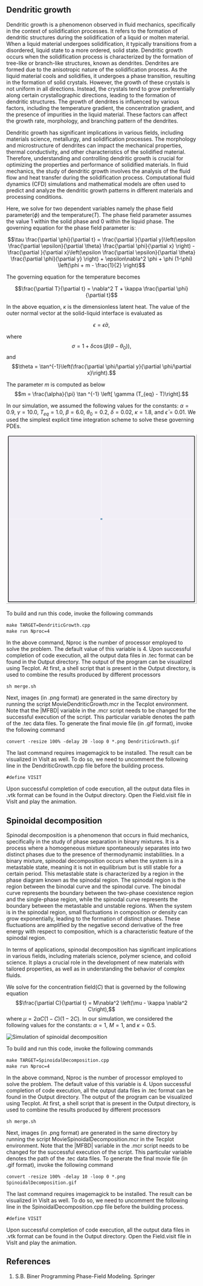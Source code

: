 ## Dendritic growth

Dendritic growth is a phenomenon observed in fluid mechanics, specifically in the context of solidification processes. It refers to the formation of dendritic structures during the solidification of a liquid or molten material. When a liquid material undergoes solidification, it typically transitions from a disordered, liquid state to a more ordered, solid state. Dendritic growth occurs when the solidification process is characterized by the formation of tree-like or branch-like structures, known as dendrites. Dendrites are formed due to the anisotropic nature of the solidification process. As the liquid material cools and solidifies, it undergoes a phase transition, resulting in the formation of solid crystals. However, the growth of these crystals is not uniform in all directions. Instead, the crystals tend to grow preferentially along certain crystallographic directions, leading to the formation of dendritic structures. The growth of dendrites is influenced by various factors, including the temperature gradient, the concentration gradient, and the presence of impurities in the liquid material. These factors can affect the growth rate, morphology, and branching pattern of the dendrites.

Dendritic growth has significant implications in various fields, including materials science, metallurgy, and solidification processes. The morphology and microstructure of dendrites can impact the mechanical properties, thermal conductivity, and other characteristics of the solidified material. Therefore, understanding and controlling dendritic growth is crucial for optimizing the properties and performance of solidified materials. In fluid mechanics, the study of dendritic growth involves the analysis of the fluid flow and heat transfer during the solidification process. Computational fluid dynamics (CFD) simulations and mathematical models are often used to predict and analyze the dendritic growth patterns in different materials and processing conditions.

Here, we solve for two dependent variables namely the phase field parameter($\phi$) and the temperature($T$). The phase field parameter assumes the value 1 within the solid phase and 0 within the liquid phase. The governing equation for the phase field parameter is:

$$\tau \frac{\partial \phi}{\partial t} = \frac{\partial }{\partial y}\left(\epsilon \frac{\partial \epsilon}{\partial \theta} \frac{\partial \phi}{\partial x} \right) - \frac{\partial }{\partial x}\left(\epsilon \frac{\partial \epsilon}{\partial \theta} \frac{\partial \phi}{\partial y} \right) + \epsilon\nabla^2 \phi + \phi (1-\phi) \left(\phi + m - \frac{1}{2} \right)$$

The governing equation for the temperature becomes

$$\frac{\partial T}{\partial t} = \nabla^2 T + \kappa \frac{\partial \phi}{\partial t}$$

In the above equation, $\kappa$ is the dimensionless latent heat. The value of the outer normal vector at the solid-liquid interface is evaluated as 

$$\epsilon = \bar{\epsilon} \sigma,$$

where
$$\sigma = 1 + \delta \cos (\beta (\theta - \theta_0)),$$
and
$$\theta = \tan^{-1}\left(\frac{\partial \phi/\partial y}{\partial \phi/\partial x}\right).$$

The parameter $m$ is computed as below
$$m = \frac{\alpha}{\pi} \tan ^{-1} \left[ \gamma (T_{eq} - T)\right].$$

In our simulation, we assumed the following values for the constants: $\alpha = 0.9$, $\gamma=10.0$, $T_{eq}=1.0$, $\beta=6.0$, $\theta_0=0.2$, $\delta=0.02$, $\kappa=1.8$, and $\bar{\epsilon}=0.01$. We used the simplest explicit time integration scheme to solve these governing PDEs.


![Simulation of dendritic growth](https://github.com/gpritam/MPI/blob/main/CFD/Output/DendriticGrowth.gif?raw=true)

To build and run this code, invoke the following commands

```
make TARGET=DendriticGrowth.cpp
make run Nproc=4
```
In the above command, Nproc is the number of processor employed to solve the problem. The default value of this variable is 4. Upon successful completion of code execution, all the output data files in .tec format can be found in the Output directory. The output of the program can be visualized using Tecplot. At first, a shell script that is present in the Output directory, is used to combine the results produced by different processors 
```
sh merge.sh
```
Next, images (in .png format) are generated in the same directory by running the script MovieDendriticGrowth.mcr in the Tecplot environment. Note that the |MFBD| variable in the .mcr script needs to be changed for the successful execution of the script. This particular variable denotes the path of the .tec data files. To generate the final movie file (in .gif format), invoke the following command

```
convert -resize 100% -delay 20 -loop 0 *.png DendriticGrowth.gif
```
The last command requires imagemagick to be installed. The result can be visualized in VisIt as well. To do so, we need to uncomment the following line in the DendriticGrowth.cpp file before the building process.
```
#define VISIT
```
Upon successful completion of code execution, all the output data files in .vtk format can be found in the Output directory. Open the Field.visit file in VisIt and play the animation.


## Spinoidal decomposition

Spinodal decomposition is a phenomenon that occurs in fluid mechanics, specifically in the study of phase separation in binary mixtures. It is a process where a homogeneous mixture spontaneously separates into two distinct phases due to the presence of thermodynamic instabilities. In a binary mixture, spinodal decomposition occurs when the system is in a metastable state, meaning it is not in equilibrium but is still stable for a certain period. This metastable state is characterized by a region in the phase diagram known as the spinodal region. The spinodal region is the region between the binodal curve and the spinodal curve. The binodal curve represents the boundary between the two-phase coexistence region and the single-phase region, while the spinodal curve represents the boundary between the metastable and unstable regions. When the system is in the spinodal region, small fluctuations in composition or density can grow exponentially, leading to the formation of distinct phases. These fluctuations are amplified by the negative second derivative of the free energy with respect to composition, which is a characteristic feature of the spinodal region.

In terms of applications, spinodal decomposition has significant implications in various fields, including materials science, polymer science, and colloid science. It plays a crucial role in the development of new materials with tailored properties, as well as in understanding the behavior of complex fluids.

We solve for the concentration field($C$) that is governed by the following equation
$$\frac{\partial C}{\partial t} = M\nabla^2 \left(\mu - \kappa \nabla^2 C\right),$$
where $\mu = 2\alpha C(1-C) (1-2C)$. In our simulation, we considered the following values for the constants: $\alpha=1$, $M=1$, and $\kappa = 0.5$.

![Simulation of spinoidal decomposition](https://github.com/gpritam/MPI/blob/main/CFD/Output/SpinoidalDecomposition.gif?raw=true)

To build and run this code, invoke the following commands

```
make TARGET=SpinoidalDecomposition.cpp
make run Nproc=4
```
In the above command, Nproc is the number of processor employed to solve the problem. The default value of this variable is 4. Upon successful completion of code execution, all the output data files in .tec format can be found in the Output directory. The output of the program can be visualized using Tecplot. At first, a shell script that is present in the Output directory, is used to combine the results produced by different processors 
```
sh merge.sh
```
Next, images (in .png format) are generated in the same directory by running the script MovieSpinoidalDecomposition.mcr in the Tecplot environment. Note that the |MFBD| variable in the .mcr script needs to be changed for the successful execution of the script. This particular variable denotes the path of the .tec data files. To generate the final movie file (in .gif format), invoke the following command

```
convert -resize 100% -delay 10 -loop 0 *.png SpinoidalDecomposition.gif
```
The last command requires imagemagick to be installed. The result can be visualized in VisIt as well. To do so, we need to uncomment the following line in the SpinoidalDecomposition.cpp file before the building process.
```
#define VISIT
```
Upon successful completion of code execution, all the output data files in .vtk format can be found in the Output directory. Open the Field.visit file in VisIt and play the animation.

## References

1. S.B. Biner Programming Phase-Field Modeling. Springer
